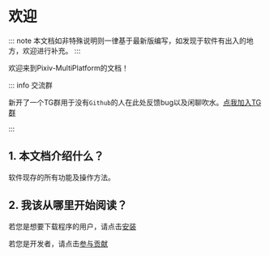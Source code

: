 # 欢迎

::: note
本文档如非特殊说明则一律基于最新版编写，如发现于软件有出入的地方，欢迎进行补充。
:::

欢迎来到Pixiv-MultiPlatform的文档！



::: info 交流群

新开了一个TG群用于没有`Github`的人在此处反馈bug以及闲聊吹水。[点我加入TG群](https://t.me/+n_xsrc1Z590xNTY9)

:::



## 1. 本文档介绍什么？

软件现存的所有功能及操作方法。



## 2. 我该从哪里开始阅读？

若您是想要下载程序的用户，请点击[安装](docs/main/install.md)

若您是开发者，请点击[参与贡献](docs/dev/contribute.md)
